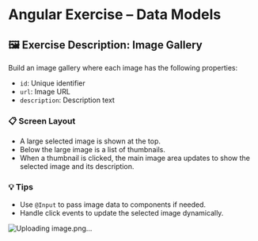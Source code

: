 # Angular Exercise – Data Models

## 🖼️ Exercise Description: Image Gallery

Build an image gallery where each image has the following properties:
- `id`: Unique identifier
- `url`: Image URL
- `description`: Description text

### 📋 Screen Layout
- A large selected image is shown at the top.
- Below the large image is a list of thumbnails.
- When a thumbnail is clicked, the main image area updates to show the selected image and its description.

### 💡 Tips
- Use `@Input` to pass image data to components if needed.
- Handle click events to update the selected image dynamically.


![Uploading image.png…]()
